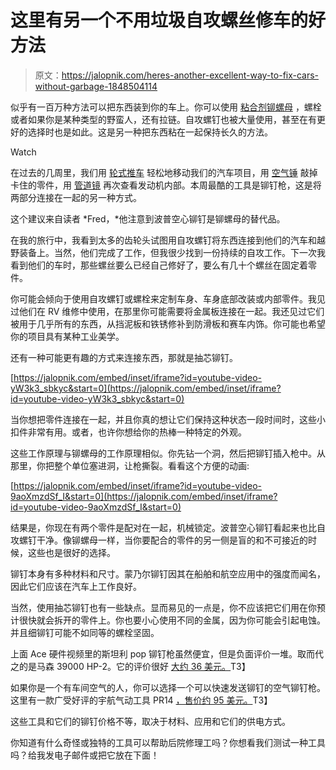 # 这里有另一个不用垃圾自攻螺丝修车的好方法

> 原文：<https://jalopnik.com/heres-another-excellent-way-to-fix-cars-without-garbage-1848504114>

似乎有一百万种方法可以把东西装到你的车上。你可以使用 [粘合剂](https://jalopnik.com/a-good-adhesive-saves-you-time-and-money-on-silly-car-r-1848007323)[铆螺母](https://jalopnik.com/this-little-wonder-is-a-rivet-and-a-nut-in-one-and-bett-1847259327) ，螺栓或者如果你是某种类型的野蛮人，还有拉链。自攻螺钉也被大量使用，甚至在有更好的选择时也是如此。这是另一种把东西粘在一起保持长久的方法。

Watch

在过去的几周里，我们用 [轮式推车](https://jalopnik.com/these-little-dollies-help-you-move-your-broken-car-out-1848341019) 轻松地移动我们的汽车项目，用 [空气锤](https://jalopnik.com/no-stuck-part-will-stay-in-your-way-when-you-have-an-ai-1848379418) 敲掉卡住的零件，用 [管道镜](https://jalopnik.com/this-borescope-displays-your-dying-engine-in-high-defin-1848422271) 再次查看发动机内部。本周最酷的工具是铆钉枪，这是将两部分连接在一起的另一种方式。

这个建议来自读者 *Fred，*他注意到波普空心铆钉是铆螺母的替代品。

在我的旅行中，我看到太多的齿轮头试图用自攻螺钉将东西连接到他们的汽车和越野装备上。当然，他们完成了工作，但我很少找到一份持续的自攻工作。下一次我看到他们的车时，那些螺丝要么已经自己修好了，要么有几十个螺丝在固定着零件。

你可能会倾向于使用自攻螺钉或螺栓来定制车身、车身底部改装或内部零件。我见过他们在 RV 维修中使用，在那里你可能需要将金属板连接在一起。我还见过它们被用于几乎所有的东西，从挡泥板和铁锈修补到防滑板和赛车内饰。你可能也希望你的项目具有某种工业美学。

还有一种可能更有趣的方式来连接东西，那就是抽芯铆钉。

 [https://jalopnik.com/embed/inset/iframe?id=youtube-video-yW3k3_sbkyc&start=0](https://jalopnik.com/embed/inset/iframe?id=youtube-video-yW3k3_sbkyc&start=0) 

当你想把零件连接在一起，并且你真的想让它们保持这种状态一段时间时，这些小扣件非常有用。或者，也许你想给你的热棒一种特定的外观。

这些工作原理与铆螺母的工作原理相似。你先钻一个洞，然后把铆钉插入枪中。从那里，你把整个单位塞进洞，让枪撕裂。看看这个方便的动画:

 [https://jalopnik.com/embed/inset/iframe?id=youtube-video-9aoXmzdSf_I&start=0](https://jalopnik.com/embed/inset/iframe?id=youtube-video-9aoXmzdSf_I&start=0) 

结果是，你现在有两个零件是配对在一起，机械锁定。波普空心铆钉看起来也比自攻螺钉干净。像铆螺母一样，当你要配合的零件的另一侧是盲的和不可接近的时候，这些也是很好的选择。

铆钉本身有多种材料和尺寸。蒙乃尔铆钉因其在船舶和航空应用中的强度而闻名，因此它们应该在汽车上工作良好。

当然，使用抽芯铆钉也有一些缺点。显而易见的一点是，你不应该把它们用在你预计很快就会拆开的零件上。你也要小心使用不同的金属，因为你可能会引起电蚀。并且细铆钉可能不如同等的螺栓坚固。

上面 Ace 硬件视频里的斯坦利 pop 铆钉枪虽然便宜，但是负面评价一堆。取而代之的是马森 39000 HP-2。它的评价很好 [大约 36 美元。](https://tinyurl.com/3p4zbcp6)T3】

如果你是一个有车间空气的人，你可以选择一个可以快速发送铆钉的空气铆钉枪。这里有一款广受好评的宇航气动工具 PR14 [，售价约 95 美元。](https://tinyurl.com/59vsxtxn)T3】

这些工具和它们的铆钉价格不等，取决于材料、应用和它们的供电方式。

你知道有什么奇怪或独特的工具可以帮助后院修理工吗？你想看我们测试一种工具吗？给我发电子邮件或把它放在下面！
